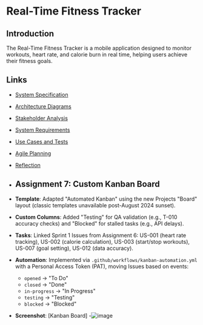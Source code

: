 # Real-Time Fitness Tracker
## Introduction
The Real-Time Fitness Tracker is a mobile application designed to monitor workouts, heart rate, and calorie burn in real time, helping users achieve their fitness goals.

## Links
- [System Specification](SPECIFICATION.md)
- [Architecture Diagrams](ARCHITECTURE.md)
- [Stakeholder Analysis](STAKEHOLDER_ANALYSIS.md)
- [System Requirements](SYSTEM_REQUIREMENTS.md)
- [Use Cases and Tests](USE_CASES_AND_TESTS.md)
- [Agile Planning](AGILE_PLANNING.md)
- [Reflection](REFLECTION.md)

- ## Assignment 7: Custom Kanban Board
- **Template**: Adapted "Automated Kanban" using the new Projects "Board" layout (classic templates unavailable post-August 2024 sunset).
- **Custom Columns**: Added "Testing" for QA validation (e.g., T-010 accuracy checks) and "Blocked" for stalled tasks (e.g., API delays).
- **Tasks**: Linked Sprint 1 Issues from Assignment 6: US-001 (heart rate tracking), US-002 (calorie calculation), US-003 (start/stop workouts), US-007 (goal setting), US-012 (data accuracy).
- **Automation**: Implemented via `.github/workflows/kanban-automation.yml` with a Personal Access Token (PAT), moving Issues based on events:
  - `opened` → "To Do"
  - `closed` → "Done"
  - `in-progress` → "In Progress"
  - `testing` → "Testing"
  - `blocked` → "Blocked"
- **Screenshot**: [Kanban Board]
-![image](https://github.com/user-attachments/assets/ab7c103a-9904-45f1-b6cb-345b31901ece)



